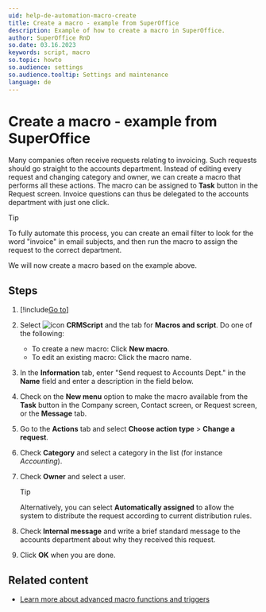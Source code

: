 ```yaml
---
uid: help-de-automation-macro-create
title: Create a macro - example from SuperOffice
description: Example of how to create a macro in SuperOffice.
author: SuperOffice RnD
so.date: 03.16.2023
keywords: script, macro
so.topic: howto
so.audience: settings
so.audience.tooltip: Settings and maintenance
language: de
---
```


# Create a macro - example from SuperOffice

Many companies often receive requests relating to invoicing. Such requests should go straight to the accounts department. Instead of editing every request and changing category and owner, we can create a macro that performs all these actions. The macro can be assigned to **Task** button in the Request screen. Invoice questions can thus be delegated to the accounts department with just one click.

> [!TIP]
> To fully automate this process, you can create an email filter to look for the word "invoice" in email subjects, and then run the macro to assign the request to the correct department.

We will now create a macro based on the example above.

## Steps

1. [!include[Go to](../../../learn/includes/goto-sm.md)]

1. Select ![icon][img2] **CRMScript** and the tab for **Macros and script**. Do one of the following:
    * To create a new macro: Click **New macro**.
    * To edit an existing macro: Click the macro name.

1. In the **Information** tab, enter "Send request to Accounts Dept." in the **Name** field and enter a description in the field below.

1. Check on the **New menu** option to make the macro available from the **Task** button in the Company screen, Contact screen, or Request screen, or the **Message** tab.

1. Go to the **Actions** tab and select **Choose action type** > **Change a request**.

1. Check **Category** and select a category in the list (for instance *Accounting*).

1. Check **Owner** and select a user.

    > [!TIP]
    > Alternatively, you can select **Automatically assigned** to allow the system to distribute the request according to current distribution rules.

1. Check **Internal message** and write a brief standard message to the accounts department about why they received this request.

1. Click **OK** when you are done.

## Related content

* [Learn more about advanced macro functions and triggers][1]

<!-- Referenced links -->
[1]: trigger.md

<!-- Referenced images -->
[img2]: ../../../../../common/icons/nav-admin-crmscript-active.png

